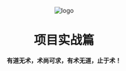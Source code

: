 <p align="center">
	<img alt="logo" src="https://img.zxdmy.com/2022/202205161733131.png">
</p>
<h1 align="center" >项目实战篇</h1>
<center><b>有道无术，术尚可求，有术无道，止于术！</b></center>
